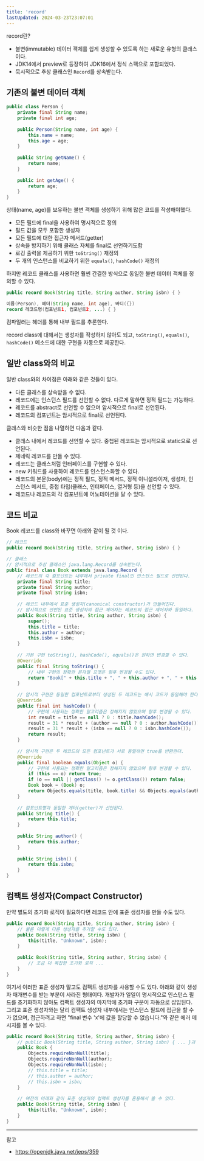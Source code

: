 ```yaml
---
title: 'record'
lastUpdated: 2024-03-23T23:07:01
---
```


record란?
- 불변(immutable) 데이터 객체를 쉽게 생성할 수 있도록 하는 새로운 유형의 클래스이다.
- JDK14에서 preview로 등장하여 JDK16에서 정식 스펙으로 포함되었다.
- 묵시적으로 추상 클래스인 `Record`를 상속받는다. 

## 기존의 불변 데이터 객체

```java
public class Person {
    private final String name;
    private final int age;
    
    public Person(String name, int age) {
        this.name = name;
        this.age = age;
    }
    
    public String getName() {
        return name;
    }
    
    public int getAge() {
        return age;
    }
}
```

상태(name, age)를 보유하는 불변 객체를 생성하기 위해 많은 코드를 작성해야했다.

- 모든 필드에 final을 사용하여 명시적으로 정의
- 필드 값을 모두 포함한 생성자 
- 모든 필드에 대한 접근자 메서드(getter) 
- 상속을 방지하기 위해 클래스 자체를 final로 선언하기도함
- 로깅 출력을 제공하기 위한 `toString()` 재정의
- 두 개의 인스턴스를 비교하기 위한 `equals()`, `hashCode()` 재정의

하지만 레코드 클래스를 사용하면 훨씬 간결한 방식으로 동일한 불변 데이터 객체를 정의할 수 있다.

```java
public record Book(String title, String author, String isbn) { }
```

```java
이름(Person), 헤더(String name, int age), 바디({})
record 레코드명(컴포넌트1, 컴포넌트2, ...) { }
```

컴파일러는 헤더를 통해 내부 필드를 추론한다.

record class에 대해서는 생성자를 작성하지 않아도 되고, `toString()`, `equals()`, `hashCode()` 메소드에 대한 구현을 자동으로 제공한다.

## 일반 class와의 비교

일반 class와의 차이점은 아래와 같은 것들이 있다.

- 다른 클래스를 상속받을 수 없다.
- 레코드에는 인스턴스 필드를 선언할 수 없다. 다르게 말하면 정적 필드는 가능하다.
- 레코드를 abstract로 선언할 수 없으며 암시적으로 final로 선언된다.
- 레코드의 컴포넌트는 암시적으로 final로 선언된다.

클래스와 비슷한 점을 나열하면 다음과 같다.

- 클래스 내에서 레코드를 선언할 수 있다. 중첩된 레코드는 암시적으로 static으로 선언된다.
- 제네릭 레코드를 만들 수 있다.
- 레코드는 클래스처럼 인터페이스를 구현할 수 있다.
- new 키워드를 사용하여 레코드를 인스턴스화할 수 있다.
- 레코드의 본문(body)에는 정적 필드, 정적 메서드, 정적 이니셜라이저, 생성자, 인스턴스 메서드, 중첩 타입(클래스, 인터페이스, 열거형 등)을 선언할 수 있다.
- 레코드나 레코드의 각 컴포넌트에 어노테이션을 달 수 있다.

## 코드 비교

Book 레코드를 class와 바꾸면 아래와 같이 될 것 이다.

```java
// 레코드
public record Book(String title, String author, String isbn) { }
```

```java
// 클래스
// 암시적으로 추상 클래스인 java.lang.Record를 상속받는다.
public final class Book extends java.lang.Record {
    // 레코드의 각 컴포넌트는 내부에서 private final인 인스턴스 필드로 선언된다.
    private final String title;
    private final String author;
    private final String isbn;
 
    // 레코드 내부에서 표준 생성자(canonical constructor)가 만들어진다.
    // 암시적으로 선언된 표준 생성자의 접근 제어자는 레코드의 접근 제어자와 동일하다.
    public Book(String title, String author, String isbn) {
        super();
        this.title = title;
        this.author = author;
        this.isbn = isbn;
    }
 
    // 기본 구현 toString(), hashCode(), equals()은 원하면 변경할 수 있다.
    @Override
    public final String toString() {
        // 내부 구현의 정확한 문자열 포맷은 향후 변경될 수도 있다.
        return "Book[" + this.title + ", " + this.author + ", " + this.isbn + "]";
    }
 
    // 암시적 구현은 동일한 컴포넌트로부터 생성된 두 레코드는 해시 코드가 동일해야 한다.
    @Override
    public final int hashCode() {
        // 구현에 사용되는 정확한 알고리즘은 정해지지 않았으며 향후 변경될 수 있다.
        int result = title == null ? 0 : title.hashCode();  
        result = 31 * result + (author == null ? 0 : author.hashCode());  
        result = 31 * result + (isbn == null ? 0 : isbn.hashCode());  
        return result;  
    }
 
    // 암시적 구현은 두 레코드의 모든 컴포넌트가 서로 동일하면 true를 반환한다.
    @Override
    public final boolean equals(Object o) {
        // 구현에 사용되는 정확한 알고리즘은 정해지지 않았으며 향후 변경될 수 있다.
        if (this == o) return true;
        if (o == null || getClass() != o.getClass()) return false;
        Book book = (Book) o;
        return Objects.equals(title, book.title) && Objects.equals(author, book.author) && Objects.equals(isbn, book.isbn);
    }
 
    // 컴포넌트명과 동일한 게터(getter)가 선언된다.
    public String title() {
        return this.title;
    }
 
    public String author() {
        return this.author;
    }
 
    public String isbn() {
        return this.isbn;
    }
}
```

## 컴팩트 생성자(Compact Constructor)

만약 별도의 초기화 로직이 필요하다면 레코드 안에 표준 생성자를 만들 수도 있다. 

```java
public record Book(String title, String author, String isbn) {    
    // 물론 이렇게 다른 생성자를 추가할 수도 있다.
    public Book(String title, String isbn) {
        this(title, "Unknown", isbn);
    }
 
    public Book(String title, String author, String isbn) {
        // 조금 더 복잡한 초기화 로직 ...
    }
}
```

여기서 이러한 표준 생성자 말고도 컴팩트 생성자를 사용할 수도 있다. 아래와 같이 생성자 매개변수를 받는 부분이 사라진 형태이다. 개발자가 일일이 명시적으로 인스턴스 필드를 초기화하지 않아도 컴팩트 생성자의 마지막에 초기화 구문이 자동으로 삽입된다. 그리고 표준 생성자와는 달리 컴팩트 생성자 내부에서는 인스턴스 필드에 접근을 할 수가 없으며, 접근하려고 하면 "final 변수 'x'에 값을 할당할 수 없습니다."와 같은 에러 메시지를 볼 수 있다.

```java
public record Book(String title, String author, String isbn) {
    // public Book(String title, String author, String isbn) { ... }과 동일
    public Book {
        Objects.requireNonNull(title);
        Objects.requireNonNull(author);
        Objects.requireNonNull(isbn);
        // this.title = title;
        // this.author = author;
        // this.isbn = isbn;
    }
 
    // 여전히 아래와 같이 표준 생성자와 컴팩트 생성자를 혼용해서 쓸 수 있다.
    public Book(String title, String isbn) {
        this(title, "Unknown", isbn);
    }
}
```

---
참고
- https://openjdk.java.net/jeps/359

